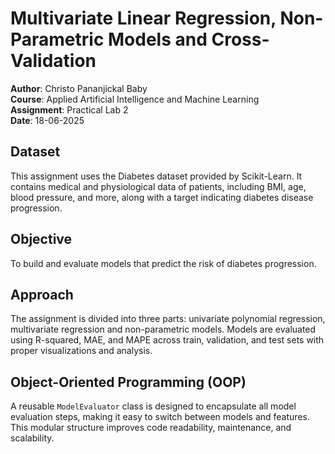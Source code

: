 # Multivariate Linear Regression, Non-Parametric Models and Cross-Validation

**Author**: Christo Pananjickal Baby  
**Course**: Applied Artificial Intelligence and Machine Learning  
**Assignment**: Practical Lab 2  
**Date**: 18-06-2025  

## Dataset
This assignment uses the Diabetes dataset provided by Scikit-Learn. It contains medical and physiological data of patients, including BMI, age, blood pressure, and more, along with a target indicating diabetes disease progression.

## Objective
To build and evaluate models that predict the risk of diabetes progression.

## Approach
The assignment is divided into three parts: univariate polynomial regression, multivariate regression and non-parametric models. Models are evaluated using R-squared, MAE, and MAPE across train, validation, and test sets with proper visualizations and analysis.

## Object-Oriented Programming (OOP)
A reusable `ModelEvaluator` class is designed to encapsulate all model evaluation steps, making it easy to switch between models and features. This modular structure improves code readability, maintenance, and scalability.